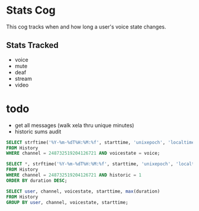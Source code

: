 # Stats Cog
This cog tracks when and how long a user's voice state changes.

## Stats Tracked
- voice
- mute
- deaf
- stream
- video

# todo
- get all messages (walk xela thru unique minutes)
- historic sums audit

```sql
SELECT strftime('%Y-%m-%dT%H:%M:%f', starttime, 'unixepoch', 'localtime') as h_time
FROM History
WHERE channel = 248732519204126721 AND voicestate = voice;

SELECT *, strftime('%Y-%m-%dT%H:%M:%f', starttime, 'unixepoch', 'localtime') as h_time
FROM History
WHERE channel = 248732519204126721 AND historic = 1
ORDER BY duration DESC;

SELECT user, channel, voicestate, starttime, max(duration)
FROM History
GROUP BY user, channel, voicestate, starttime;
```
